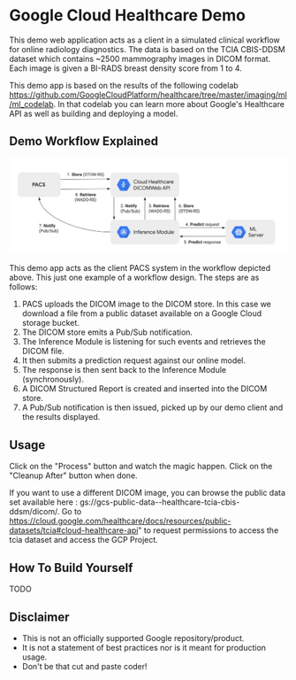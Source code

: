 # Google Cloud Healthcare Demo
This demo web application acts as a client in a simulated clinical workflow for online radiology diagnostics. The data is based on the TCIA CBIS-DDSM dataset which contains ~2500 mammography images in DICOM format. Each image is given a BI-RADS breast density score from 1 to 4.

This demo app is based on the results of the following codelab https://github.com/GoogleCloudPlatform/healthcare/tree/master/imaging/ml/ml_codelab. In that codelab you can learn more about Google's Healthcare API as well as building and deploying a model.


## Demo Workflow Explained
![Workflow](./client/public/images/workflow.png)

This demo app acts as the client PACS system in the workflow depicted above. This just one example of a workflow design. The steps are as follows:

1. PACS uploads the DICOM image to the DICOM store. In this case we download a file from a public dataset available on a Google Cloud storage bucket.
2. The DICOM store emits a Pub/Sub notification.
3. The Inference Module is listening for such events and retrieves the DICOM file.
4. It then submits a prediction request against our online model.
5. The response is then sent back to the Inference Module (synchronously).
6. A DICOM Structured Report is created and inserted into the DICOM store.
7. A Pub/Sub notification is then issued, picked up by our demo client and the results displayed.

## Usage
Click on the "Process" button and watch the magic happen. Click on the "Cleanup After" button when done.

If you want to use a different DICOM image, you can browse the public data set available here : gs://gcs-public-data--healthcare-tcia-cbis-ddsm/dicom/.  Go to https://cloud.google.com/healthcare/docs/resources/public-datasets/tcia#cloud-healthcare-api" to request permissions to access the tcia dataset and access the GCP Project. </p>

## How To Build Yourself
TODO

## Disclaimer
* This is not an officially supported Google repository/product.
* It is not a statement of best practices nor is it meant for production usage.
* Don't be that cut and paste coder!
